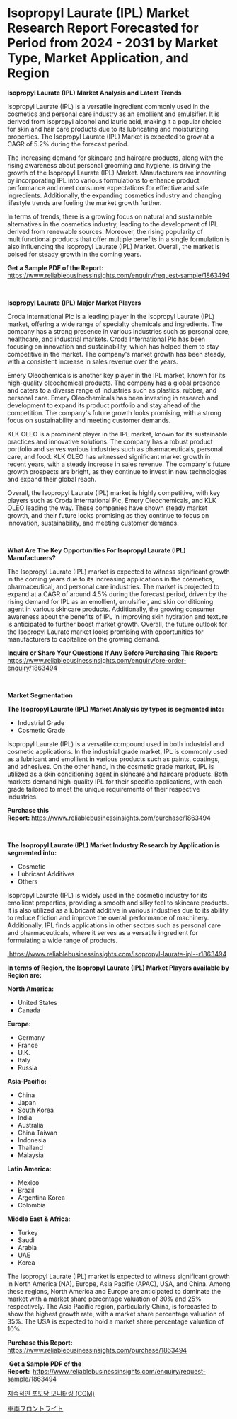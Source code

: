 <p><h1>Isopropyl Laurate (IPL) Market Research Report Forecasted for Period from 2024 -  2031 by Market Type, Market Application, and Region</h1></p><p><strong>Isopropyl Laurate (IPL) Market Analysis and Latest Trends</strong></p>
<p><p>Isopropyl Laurate (IPL) is a versatile ingredient commonly used in the cosmetics and personal care industry as an emollient and emulsifier. It is derived from isopropyl alcohol and lauric acid, making it a popular choice for skin and hair care products due to its lubricating and moisturizing properties. The Isopropyl Laurate (IPL) Market is expected to grow at a CAGR of 5.2% during the forecast period.</p><p>The increasing demand for skincare and haircare products, along with the rising awareness about personal grooming and hygiene, is driving the growth of the Isopropyl Laurate (IPL) Market. Manufacturers are innovating by incorporating IPL into various formulations to enhance product performance and meet consumer expectations for effective and safe ingredients. Additionally, the expanding cosmetics industry and changing lifestyle trends are fueling the market growth further.</p><p>In terms of trends, there is a growing focus on natural and sustainable alternatives in the cosmetics industry, leading to the development of IPL derived from renewable sources. Moreover, the rising popularity of multifunctional products that offer multiple benefits in a single formulation is also influencing the Isopropyl Laurate (IPL) Market. Overall, the market is poised for steady growth in the coming years.</p></p>
<p><strong>Get a Sample PDF of the Report:&nbsp;</strong> <a href="https://www.reliablebusinessinsights.com/enquiry/request-sample/1863494">https://www.reliablebusinessinsights.com/enquiry/request-sample/1863494</a></p>
<p>&nbsp;</p>
<p><strong>Isopropyl Laurate (IPL) Major Market Players</strong></p>
<p><p>Croda International Plc is a leading player in the Isopropyl Laurate (IPL) market, offering a wide range of specialty chemicals and ingredients. The company has a strong presence in various industries such as personal care, healthcare, and industrial markets. Croda International Plc has been focusing on innovation and sustainability, which has helped them to stay competitive in the market. The company's market growth has been steady, with a consistent increase in sales revenue over the years.</p><p>Emery Oleochemicals is another key player in the IPL market, known for its high-quality oleochemical products. The company has a global presence and caters to a diverse range of industries such as plastics, rubber, and personal care. Emery Oleochemicals has been investing in research and development to expand its product portfolio and stay ahead of the competition. The company's future growth looks promising, with a strong focus on sustainability and meeting customer demands.</p><p>KLK OLEO is a prominent player in the IPL market, known for its sustainable practices and innovative solutions. The company has a robust product portfolio and serves various industries such as pharmaceuticals, personal care, and food. KLK OLEO has witnessed significant market growth in recent years, with a steady increase in sales revenue. The company's future growth prospects are bright, as they continue to invest in new technologies and expand their global reach.</p><p>Overall, the Isopropyl Laurate (IPL) market is highly competitive, with key players such as Croda International Plc, Emery Oleochemicals, and KLK OLEO leading the way. These companies have shown steady market growth, and their future looks promising as they continue to focus on innovation, sustainability, and meeting customer demands.</p></p>
<p>&nbsp;</p>
<p><strong>What Are The Key Opportunities For Isopropyl Laurate (IPL) Manufacturers?</strong></p>
<p><p>The Isopropyl Laurate (IPL) market is expected to witness significant growth in the coming years due to its increasing applications in the cosmetics, pharmaceutical, and personal care industries. The market is projected to expand at a CAGR of around 4.5% during the forecast period, driven by the rising demand for IPL as an emollient, emulsifier, and skin conditioning agent in various skincare products. Additionally, the growing consumer awareness about the benefits of IPL in improving skin hydration and texture is anticipated to further boost market growth. Overall, the future outlook for the Isopropyl Laurate market looks promising with opportunities for manufacturers to capitalize on the growing demand.</p></p>
<p><strong>Inquire or Share Your Questions If Any Before Purchasing This Report:</strong> <a href="https://www.reliablebusinessinsights.com/enquiry/pre-order-enquiry/1863494">https://www.reliablebusinessinsights.com/enquiry/pre-order-enquiry/1863494</a></p>
<p>&nbsp;</p>
<p><strong>Market Segmentation</strong></p>
<p><strong>The Isopropyl Laurate (IPL) Market Analysis by types is segmented into:</strong></p>
<p><ul><li>Industrial Grade</li><li>Cosmetic Grade</li></ul></p>
<p><p>Isopropyl Laurate (IPL) is a versatile compound used in both industrial and cosmetic applications. In the industrial grade market, IPL is commonly used as a lubricant and emollient in various products such as paints, coatings, and adhesives. On the other hand, in the cosmetic grade market, IPL is utilized as a skin conditioning agent in skincare and haircare products. Both markets demand high-quality IPL for their specific applications, with each grade tailored to meet the unique requirements of their respective industries.</p></p>
<p><strong>Purchase this Report:&nbsp;</strong><a href="https://www.reliablebusinessinsights.com/purchase/1863494">https://www.reliablebusinessinsights.com/purchase/1863494</a></p>
<p>&nbsp;</p>
<p><strong>The Isopropyl Laurate (IPL) Market Industry Research by Application is segmented into:</strong></p>
<p><ul><li>Cosmetic</li><li>Lubricant Additives</li><li>Others</li></ul></p>
<p><p>Isopropyl Laurate (IPL) is widely used in the cosmetic industry for its emollient properties, providing a smooth and silky feel to skincare products. It is also utilized as a lubricant additive in various industries due to its ability to reduce friction and improve the overall performance of machinery. Additionally, IPL finds applications in other sectors such as personal care and pharmaceuticals, where it serves as a versatile ingredient for formulating a wide range of products.</p></p>
<p><a href="https://www.reliablebusinessinsights.com/isopropyl-laurate-ipl--r1863494">&nbsp;https://www.reliablebusinessinsights.com/isopropyl-laurate-ipl--r1863494</a></p>
<p><strong>In terms of Region, the Isopropyl Laurate (IPL) Market Players available by Region are:</strong></p>
<p>
    <p> <strong> North America: </strong>
        <ul>
            <li>United States</li>
            <li>Canada</li>
        </ul>
        </p> 
    <p> <strong> Europe: </strong>
        <ul>
            <li>Germany</li>
            <li>France</li>
            <li>U.K.</li>
            <li>Italy</li>
            <li>Russia</li>
        </ul>
        </p> 
    <p> <strong> Asia-Pacific: </strong>
        <ul>
            <li>China</li>
            <li>Japan</li>
            <li>South Korea</li>
            <li>India</li>
            <li>Australia</li>
            <li>China Taiwan</li>
            <li>Indonesia</li>
            <li>Thailand</li>
            <li>Malaysia</li>
        </ul>
        </p> 
    <p> <strong> Latin America: </strong>
        <ul>
            <li>Mexico</li>
            <li>Brazil</li>
            <li>Argentina Korea</li>
            <li>Colombia</li>
        </ul>
        </p> 
    <p> <strong> Middle East & Africa: </strong>
        <ul>
            <li>Turkey</li>
            <li>Saudi</li>
            <li>Arabia</li>
            <li>UAE</li>
            <li>Korea</li>
        </ul>
    </p>
    </p>
<p><p>The Isopropyl Laurate (IPL) market is expected to witness significant growth in North America (NA), Europe, Asia Pacific (APAC), USA, and China. Among these regions, North America and Europe are anticipated to dominate the market with a market share percentage valuation of 30% and 25% respectively. The Asia Pacific region, particularly China, is forecasted to show the highest growth rate, with a market share percentage valuation of 35%. The USA is expected to hold a market share percentage valuation of 10%.</p></p>
<p><strong>Purchase this Report: </strong><a href="https://www.reliablebusinessinsights.com/purchase/1863494">https://www.reliablebusinessinsights.com/purchase/1863494</a></p>
<p>&nbsp;<strong>Get a Sample PDF of the Report:&nbsp;&nbsp;</strong><a href="https://www.reliablebusinessinsights.com/enquiry/request-sample/1863494">https://www.reliablebusinessinsights.com/enquiry/request-sample/1863494</a></p>
<p><strong></strong></p>
<p><p><a href="https://github.com/Nicolasrown5/Market-Research-Report-List-1/blob/main/5827772144666.md">지속적인 포도당 모니터링 (CGM)</a></p><p><a href="https://github.com/oqxogxyvqe90775/Market-Research-Report-List-2/blob/main/1588087138586.md">車両フロントライト</a></p></p>